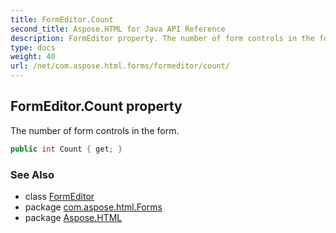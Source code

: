 ```yaml
---
title: FormEditor.Count
second_title: Aspose.HTML for Java API Reference
description: FormEditor property. The number of form controls in the form
type: docs
weight: 40
url: /net/com.aspose.html.forms/formeditor/count/
---
```

## FormEditor.Count property

The number of form controls in the form.

```java
public int Count { get; }
```

### See Also

* class [FormEditor](../)
* package [com.aspose.html.Forms](../../formeditor/)
* package [Aspose.HTML](../../../)

